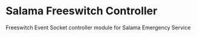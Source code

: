 # Salama Freeswitch Controller

Freeswitch Event Socket controller module for Salama Emergency Service
